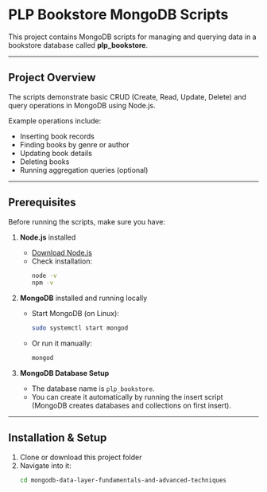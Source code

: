 # PLP Bookstore MongoDB Scripts

This project contains MongoDB scripts for managing and querying data in a bookstore database called **plp_bookstore**.

---

## Project Overview

The scripts demonstrate basic CRUD (Create, Read, Update, Delete) and query operations in MongoDB using Node.js.

Example operations include:
- Inserting book records
- Finding books by genre or author
- Updating book details
- Deleting books
- Running aggregation queries (optional)

---

## Prerequisites

Before running the scripts, make sure you have:

1. **Node.js** installed  
   - [Download Node.js](https://nodejs.org/)
   - Check installation:
     ```bash
     node -v
     npm -v
     ```

2. **MongoDB** installed and running locally  
   - Start MongoDB (on Linux):
     ```bash
     sudo systemctl start mongod
     ```
   - Or run it manually:
     ```bash
     mongod
     ```

3. **MongoDB Database Setup**
   - The database name is `plp_bookstore`.
   - You can create it automatically by running the insert script (MongoDB creates databases and collections on first insert).

---

## Installation & Setup

1. Clone or download this project folder  
2. Navigate into it:
   ```bash
   cd mongodb-data-layer-fundamentals-and-advanced-techniques
